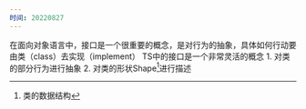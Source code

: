 ```yaml
---
时间: 20220827
---
```

在面向对象语言中，接口是一个很重要的概念，是对行为的抽象，具体如何行动要由类（class）去实现（implement）
TS中的接口是一个非常灵活的概念
	1. 对类的部分行为进行抽象
	2. 对类的形状Shape[^1]进行描述

[^1]: 类的数据结构